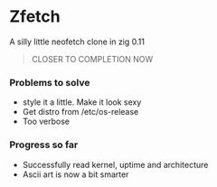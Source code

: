 # Zfetch

A silly little neofetch clone in zig 0.11

> CLOSER TO COMPLETION NOW 

### Problems to solve
- style it a little. Make it look sexy
- Get distro from /etc/os-release
- Too verbose

### Progress so far
- Successfully read kernel, uptime and architecture
- Ascii art is now a bit smarter

